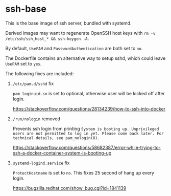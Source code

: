 # ssh-base

This is the base image of ssh server, bundled with systemd.

Derived images may want to regenerate OpenSSH host keys with `rm -v /etc/ssh/ssh_host_* && ssh-keygen -A`.

By default, `UsePAM` and `PasswordAuthentication` are both set to `no`.

The Dockerfile contains an alternative way to setup sshd, which could leave `UsePAM` set to `yes`.

The following fixes are included:

1. `/etc/pam.d/sshd` fix

    `pam_loginuid.so` is set to optional, otherwise user will be kicked off after login.
    
    https://stackoverflow.com/questions/28134239/how-to-ssh-into-docker

2. `/run/nologin` removed

    Prevents ssh login from printing `System is booting up. Unprivileged users are not permitted to log in yet. Please come back later. For technical details, see pam_nologin(8).`

    https://stackoverflow.com/questions/58682387/error-while-trying-to-ssh-a-docker-container-system-is-booting-up

3. `systemd-logind.service` fix

    `ProtectHostname` is set to `no`. This fixes 25 second of hang up every login.

    https://bugzilla.redhat.com/show_bug.cgi?id=1841139


